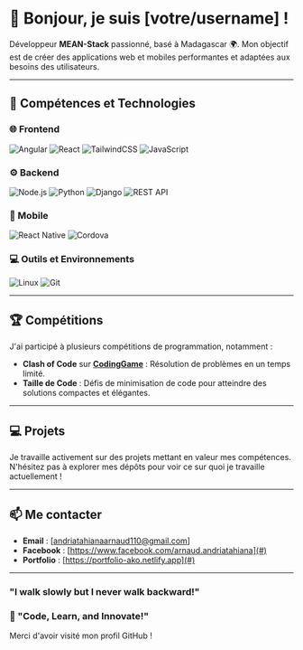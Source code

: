 # 👋 Bonjour, je suis [votre/username] !

Développeur **MEAN-Stack** passionné, basé à Madagascar 🌍. Mon objectif est de créer des applications web et mobiles performantes et adaptées aux besoins des utilisateurs.

---

## 🚀 Compétences et Technologies

### 🌐 Frontend
![Angular](https://img.shields.io/badge/Angular-DD0031?style=for-the-badge&logo=angular&logoColor=white)
![React](https://img.shields.io/badge/React-61DAFB?style=for-the-badge&logo=react&logoColor=black)
![TailwindCSS](https://img.shields.io/badge/TailwindCSS-06B6D4?style=for-the-badge&logo=tailwindcss&logoColor=white)
![JavaScript](https://img.shields.io/badge/JavaScript-F7DF1E?style=for-the-badge&logo=javascript&logoColor=black)

### ⚙️ Backend
![Node.js](https://img.shields.io/badge/Node.js-339933?style=for-the-badge&logo=nodedotjs&logoColor=white)
![Python](https://img.shields.io/badge/Python-3776AB?style=for-the-badge&logo=python&logoColor=white)
![Django](https://img.shields.io/badge/Django-092E20?style=for-the-badge&logo=django&logoColor=white)
![REST API](https://img.shields.io/badge/REST-API-02569B?style=for-the-badge&logo=rest&logoColor=white)

### 📱 Mobile
![React Native](https://img.shields.io/badge/React_Native-20232A?style=for-the-badge&logo=react&logoColor=61DAFB)
![Cordova](https://img.shields.io/badge/Apache_Cordova-E8E8E8?style=for-the-badge&logo=apache-cordova&logoColor=black)

### 💻 Outils et Environnements
![Linux](https://img.shields.io/badge/Linux-FCC624?style=for-the-badge&logo=linux&logoColor=black)
![Git](https://img.shields.io/badge/Git-F05032?style=for-the-badge&logo=git&logoColor=white)

---

## 🏆 Compétitions

J'ai participé à plusieurs compétitions de programmation, notamment :

- **Clash of Code** sur **[CodingGame](https://www.codingame.com/)** : Résolution de problèmes en un temps limité.  
- **Taille de Code** : Défis de minimisation de code pour atteindre des solutions compactes et élégantes.

---

## 💻 Projets

Je travaille activement sur des projets mettant en valeur mes compétences. N'hésitez pas à explorer mes dépôts pour voir ce sur quoi je travaille actuellement !

---

## 📫 Me contacter

- **Email** : [andriatahianaarnaud110@gmail.com]
- **Facebook** : [https://www.facebook.com/arnaud.andriatahiana](#) 
- **Portfolio** : [https://portfolio-ako.netlify.app](#)

---
### "I walk slowly but I never walk backward!"
### 🌟 "Code, Learn, and Innovate!"  
Merci d'avoir visité mon profil GitHub !
